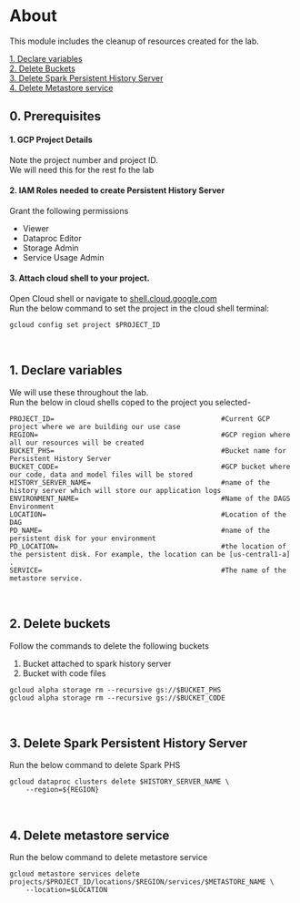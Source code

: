 # About

This module includes the cleanup of resources created for the lab.

[1. Declare variables](06-cleanup.md#1-declare-variables)<br>
[2. Delete Buckets](06-cleanup.md#2-delete-buckets)<br>
[3. Delete Spark Persistent History Server](06-cleanup.md#3-delete-spark-persistent-history-server)<br>
[4. Delete Metastore service](06-cleanup.md#4-delete-metastore-service)
                                   
## 0. Prerequisites 

#### 1. GCP Project Details
Note the project number and project ID. <br>
We will need this for the rest fo the lab

#### 2. IAM Roles needed to create Persistent History Server
Grant the following permissions
- Viewer
- Dataproc Editor
- Storage Admin
- Service Usage Admin
                                

#### 3. Attach cloud shell to your project.
Open Cloud shell or navigate to [shell.cloud.google.com](https://shell.cloud.google.com) <br>
Run the below command to set the project in the cloud shell terminal:
```
gcloud config set project $PROJECT_ID

```

<br>

## 1. Declare variables 

We will use these throughout the lab. <br>
Run the below in cloud shells coped to the project you selected-

```
PROJECT_ID=                                         #Current GCP project where we are building our use case
REGION=                                             #GCP region where all our resources will be created
BUCKET_PHS=                                         #Bucket name for Persistent History Server
BUCKET_CODE=                                        #GCP bucket where our code, data and model files will be stored
HISTORY_SERVER_NAME=                                #name of the history server which will store our application logs
ENVIRONMENT_NAME=                                   #Name of the DAGS Environment
LOCATION=                                           #Location of the DAG
PD_NAME=                                            #name of the persistent disk for your environment
PD_LOCATION=                                        #the location of the persistent disk. For example, the location can be [us-central1-a] .
SERVICE=                                            #The name of the metastore service.
```
<br>

## 2. Delete buckets

Follow the commands to delete the following buckets 
1. Bucket attached to spark history server
2. Bucket with code files

```
gcloud alpha storage rm --recursive gs://$BUCKET_PHS
gcloud alpha storage rm --recursive gs://$BUCKET_CODE
```

<br>

## 3. Delete Spark Persistent History Server

Run the below command to delete Spark PHS

```
gcloud dataproc clusters delete $HISTORY_SERVER_NAME \
	--region=${REGION} 
```

<br>


## 4. Delete metastore service

Run the below command to delete metastore service
```
gcloud metastore services delete projects/$PROJECT_ID/locations/$REGION/services/$METASTORE_NAME \
    --location=$LOCATION
```